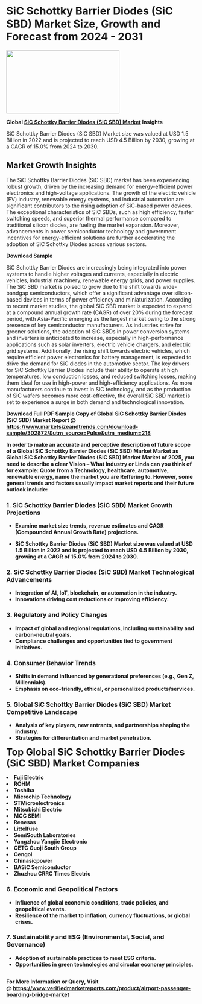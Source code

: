 <H1>SiC Schottky Barrier Diodes (SiC SBD) Market Size, Growth and Forecast from 2024 - 2031</H1><img class="aligncenter size-medium wp-image-584254" src="https://thirdeyenews.in/wp-content/uploads/2024/09/Global-Market-Research-300x168.jpeg" alt="" width="300" height="168" /><p><strong>Global&nbsp;<a href="https://www.marketsizeandtrends.com/download-sample/302872/&amp;utm_source=Pulse&amp;utm_medium=218">SiC Schottky Barrier Diodes (SiC SBD) Market</a> Insights</strong></p><p>SiC Schottky Barrier Diodes (SiC SBD) Market size was valued at USD 1.5 Billion in 2022 and is projected to reach USD 4.5 Billion by 2030, growing at a CAGR of 15.0% from 2024 to 2030.</p><p><h2>Market Growth Insights</h2> <p>The SiC Schottky Barrier Diodes (SiC SBD) market has been experiencing robust growth, driven by the increasing demand for energy-efficient power electronics and high-voltage applications. The growth of the electric vehicle (EV) industry, renewable energy systems, and industrial automation are significant contributors to the rising adoption of SiC-based power devices. The exceptional characteristics of SiC SBDs, such as high efficiency, faster switching speeds, and superior thermal performance compared to traditional silicon diodes, are fueling the market expansion. Moreover, advancements in power semiconductor technology and government incentives for energy-efficient solutions are further accelerating the adoption of SiC Schottky Diodes across various sectors.</p> <p><strong>Download Sample</strong></p> <p>SiC Schottky Barrier Diodes are increasingly being integrated into power systems to handle higher voltages and currents, especially in electric vehicles, industrial machinery, renewable energy grids, and power supplies. The SiC SBD market is poised to grow due to the shift towards wide-bandgap semiconductors, which offer a significant advantage over silicon-based devices in terms of power efficiency and miniaturization. According to recent market studies, the global SiC SBD market is expected to expand at a compound annual growth rate (CAGR) of over 20% during the forecast period, with Asia-Pacific emerging as the largest market owing to the strong presence of key semiconductor manufacturers. As industries strive for greener solutions, the adoption of SiC SBDs in power conversion systems and inverters is anticipated to increase, especially in high-performance applications such as solar inverters, electric vehicle chargers, and electric grid systems. Additionally, the rising shift towards electric vehicles, which require efficient power electronics for battery management, is expected to drive the demand for SiC diodes in the automotive sector. The key drivers for SiC Schottky Barrier Diodes include their ability to operate at high temperatures, low conduction losses, and reduced switching losses, making them ideal for use in high-power and high-efficiency applications. As more manufacturers continue to invest in SiC technology, and as the production of SiC wafers becomes more cost-effective, the overall SiC SBD market is set to experience a surge in both demand and technological innovation.</p> <p><strong></p><p><span class=""><strong>Download Full PDF Sample Copy of Global SiC Schottky Barrier Diodes (SiC SBD) Market Report</strong> @ <a href="https://www.marketsizeandtrends.com/download-sample/302872/&amp;utm_source=Pulse&amp;utm_medium=218" target="_blank">https://www.marketsizeandtrends.com/download-sample/302872/&amp;utm_source=Pulse&amp;utm_medium=218</a></span></p><p>In order to make an accurate and perceptive description of future scope of a Global&nbsp;SiC Schottky Barrier Diodes (SiC SBD) Market Market as Global&nbsp;SiC Schottky Barrier Diodes (SiC SBD) Market Market of 2025, you need to describe a clear Vision &ndash; What Industry or Linda can you think of for example: Quote from a Technology, healthcare, automotive, renewable energy, name the market you are Reffering to. However, some general trends and factors usually impact market reports and their future outlook include:</p><h3>1.&nbsp;<strong>SiC Schottky Barrier Diodes (SiC SBD) Market Growth Projections</strong></h3><ul><li>Examine market size trends, revenue estimates and CAGR (Compounded Annual Growth Rate) projections.</li><li><p>SiC Schottky Barrier Diodes (SiC SBD) Market size was valued at USD 1.5 Billion in 2022 and is projected to reach USD 4.5 Billion by 2030, growing at a CAGR of 15.0% from 2024 to 2030.</p></li></ul><h3>2.&nbsp;<strong>SiC Schottky Barrier Diodes (SiC SBD) Market Technological Advancements</strong></h3><ul><li>Integration of AI, IoT, blockchain, or automation in the industry.</li><li>Innovations driving cost reductions or improving efficiency.</li></ul><h3>3.&nbsp;<strong>Regulatory and Policy Changes</strong></h3><ul><li>Impact of global and regional regulations, including sustainability and carbon-neutral goals.</li><li>Compliance challenges and opportunities tied to government initiatives.</li></ul><h3>4.&nbsp;<strong>Consumer Behavior Trends</strong></h3><ul><li>Shifts in demand influenced by generational preferences (e.g., Gen Z, Millennials).</li><li>Emphasis on eco-friendly, ethical, or personalized products/services.</li></ul><h3>5.&nbsp;<strong>Global SiC Schottky Barrier Diodes (SiC SBD) Market Competitive Landscape</strong></h3><ul><li>Analysis of key players, new entrants, and partnerships shaping the industry.</li><li>Strategies for differentiation and market penetration.</li></ul><p data-pm-slice="1 1 []"><span style="color: inherit; font-family: inherit; font-size: 25px;">Top Global SiC Schottky Barrier Diodes (SiC SBD) Market Companies</span></p><div class="" data-test-id=""><p><li>Fuji Electric</li><li> ROHM</li><li> Toshiba</li><li> Microchip Technology</li><li> STMicroelectronics</li><li> Mitsubishi Electric</li><li> MCC SEMI</li><li> Renesas</li><li> Littelfuse</li><li> SemiSouth Laboratories</li><li> Yangzhou Yangjie Electronic</li><li> CETC Guoji South Group</li><li> Cengol</li><li> Chinasicpower</li><li> BASiC Semiconductor</li><li> Zhuzhou CRRC Times Electric</li></p></div><h3>6.&nbsp;<strong>Economic and Geopolitical Factors</strong></h3><ul><li>Influence of global economic conditions, trade policies, and geopolitical events.</li><li>Resilience of the market to inflation, currency fluctuations, or global crises.</li></ul><h3>7.&nbsp;<strong>Sustainability and ESG (Environmental, Social, and Governance)</strong></h3><ul><li>Adoption of sustainable practices to meet ESG criteria.</li><li>Opportunities in green technologies and circular economy principles.</li></ul><h2><strong style="font-size: 14px;">For More Information or Query, Visit @&nbsp;</strong><a style="background-color: #ffffff; font-size: 14px;" href="https://www.marketsizeandtrends.com/report/sic-schottky-barrier-diodes-sic-sbd-market/" target="_blank">https://www.verifiedmarketreports.com/product/airport-passenger-boarding-bridge-market</a></h2>
